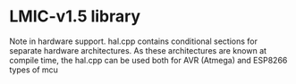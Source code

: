 LMIC-v1.5 library
=========================

Note in hardware support. hal.cpp contains conditional sections for separate hardware architectures. 
As these architectures are known at compile time, the hal.cpp can be used both for AVR (Atmega)
and ESP8266 types of mcu